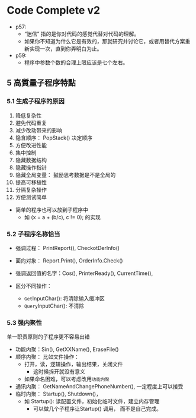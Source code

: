 # Code Complete v2

- p57:
  - “迷信” 指的是你对代码的感觉代替对代码的理解。
  - 如果你不知道为什么它是有效的，那就研究并讨论它，或者用替代方案重新实现一次，直到你弄明白为止。
- p59:
  - 程序中参数个数的合理上限应该是七个左右。

## 5 高質量子程序特點

### 5.1  生成子程序的原因

1. 降低复杂性
2. 避免代码重复
3. 减少改动带来的影响
4. 隐含顺序： PopStack() 决定顺序
5. 方便改进性能
6. 集中控制
7. 隐藏数据结构
8. 隐藏操作指针
9. 隐藏全局变量： 鼓励思考数据是不是全局的
10. 提高可移植性
11. 分隔复杂操作
12. 方便测试简单

- 简单的程序也可以放到子程序中
  - 如  (x = a + (b/c), c != 0); 的实现

### 5.2 子程序名称恰当

- 强调过程： PrintReport(), CheckotDerInfo()
- 面向对象： Report.Print(), OrderInfo.Check()
- 强调返回值的名字：Cos(), PrinterReady(), CurrentTime(),

- 区分不同操作：
  - `Get`InputChar(): 将清除输入缓冲区
  - `Query`InputChar(): 不清除

### 5.3 强内聚性

单一职责原则的子程序更不容易出错

- 功能内聚：Sin(), GetXXName(), EraseFile()
- 顺序内聚： 比如文件操作：
  - 打开，读，逻辑操作，输出结果，关闭文件
    - 这时候拆开就没有意义
  - 如果命名困难，可以考虑改用`功能内聚`
- 通讯内聚： GetNameAndChangePhoneNumber(), 一定程度上可以接受
- 临时内聚： Startup(), Shutdown()，
  - 如 Startup(): 读配置文件，初始化临时文件，建立内存管理
    - 可以做几个子程序让Startup() 调用， 而不是自己完成。
